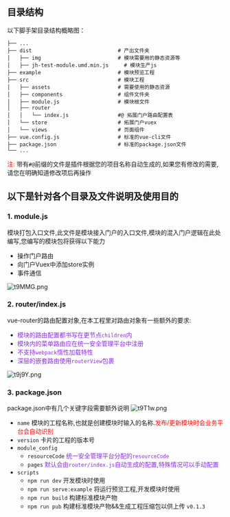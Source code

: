 ## 目录结构

以下脚手架目录结构概略图：

```
├── ...
├── dist                            # 产出文件夹
│   ├── img                         # 模块需要用的静态资源等
│   ├── jh-test-module.umd.min.js     # 模块生产js
├── example                         # 模块预览工程
├── src                             # 模块工程
│   ├── assets                      # 需要使用的静态资源
│   ├── components                  # 组件文件夹
│   ├── module.js                   # 模块根文件
│   ├── router                      
│   │   └── index.js                #@ 拓展门户路由配置表
│   └── store                       # 拓展门户vuex
│   └── views                       # 页面组件
├── vue.config.js                   # 标准的vue-cli文件
├── package.json                    # 标准的package.json文件
└── ...
```
<font color='red'>注:</font> 带有`#@`前缀的文件是插件根据您的项目名称自动生成的,如果您有修改的需要,请您在明确知道修改项后再操作


## 以下是针对各个目录及文件说明及使用目的

### 1. module.js

模块打包入口文件,此文件是模块接入门户的入口文件,模块的混入门户逻辑在此处编写,您编写的模块包将获得以下能力

* 操作门户路由
* 向门户Vuex中添加store实例
* 事件通信

![t9MMG.png](https://e.im5i.com/2021/07/29/t9MMG.png)

### 2. router/index.js

vue-router的路由配置对象,在本工程里对路由对象有一些额外的要求:
* <font color='blueviolet'>模块的路由配置都书写在更节点`children`内</font>
* <font color='blueviolet'>模块内的菜单路由应在统一安全管理平台中注册</font>
* <font color='blueviolet'>不支持`webpack`惰性加载特性</font>
* <font color='blueviolet'>深层的嵌套路由使用`routerView`包裹</font>

![t9j9Y.png](https://e.im5i.com/2021/07/29/t9j9Y.png)

### 3. package.json

package.json中有几个关键字段需要额外说明
![t9T1w.png](https://e.im5i.com/2021/07/29/t9T1w.png)
* `name` 模块的工程名称,也就是创建模块时输入的名称.<font color='red'>发布/更新模块时会业务平台会自动识别</font>
* `version` 卡片的工程的版本号
* `module_config`
  * `resourceCode` <font color='blueviolet'> 统一安全管理平台分配的`resourceCode`</font>
  * `pages` <font color='blueviolet'> 默认会由`router/index.js`自动生成的配置,特殊情况可以手动配置</font>
* `scripts` 
  * `npm run dev` 开发模块时使用
  * `npm run serve:example` 将运行预览工程,开发模块时使用
  * `npm run build` 构建标准模块产物
  * `npm run pub` 构建标准模块产物&&生成工程压缩包以供上传 `v0.1.3`
